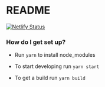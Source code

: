 # README #
[![Netlify Status](https://api.netlify.com/api/v1/badges/d3aeb1c9-a763-4c85-bfd7-cfebc03a06ad/deploy-status)](https://app.netlify.com/sites/sarcastic/deploys)
### How do I get set up? ###

* Run `yarn` to install node_modules

* To start developing run `yarn start`

* To get a build run `yarn build`
